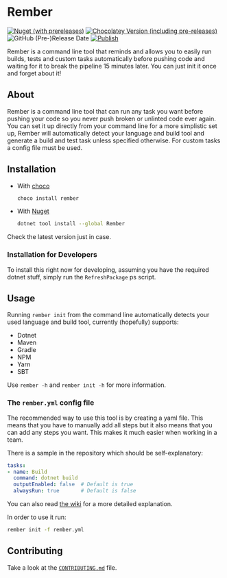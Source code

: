 # Rember

[![Nuget (with prereleases)](https://img.shields.io/nuget/vpre/rember)](https://www.nuget.org/packages/Rember/) [![Chocolatey Version (including pre-releases)](https://img.shields.io/chocolatey/v/rember?include_prereleases)](https://community.chocolatey.org/packages/Rember) ![GitHub (Pre-)Release Date](https://img.shields.io/github/release-date-pre/AntoniosBarotsis/rember) [![Publish](https://github.com/AntoniosBarotsis/Rember/actions/workflows/publish.yml/badge.svg)](https://github.com/AntoniosBarotsis/Rember/actions/workflows/publish.yml)

Rember is a command line tool that reminds and allows you to easily run builds, tests and custom tasks automatically
before
pushing code and waiting for it to break the pipeline 15 minutes later.
You can just init it once and forget about it!

## About

Rember is a command line tool that can run any task you want before pushing your code so you never push broken or unlinted code ever again.
You can set it up directly from your command line for a more simplistic set up, Rember
will automatically detect your language and build tool and generate a build and test
task unless specified otherwise. For custom tasks a config file must be used.

## Installation

- With [choco](https://community.chocolatey.org/packages/Rember)
  ```sh
  choco install rember
  ```

- With [Nuget](https://www.nuget.org/packages/Rember/)
  ```sh
  dotnet tool install --global Rember
  ```

Check the latest version just in case.

### Installation for Developers

To install this right now for developing, assuming you have the required dotnet stuff, simply run the `RefreshPackage`
ps script.

## Usage

Running `rember init` from the command line automatically detects your used language and build tool, currently (hopefully) supports:

- Dotnet
- Maven
- Gradle
- NPM
- Yarn
- SBT

Use `rember -h` and `rember init -h` for more information.

### The `rember.yml` config file

The recommended way to use this tool is by creating a yaml file. This means that you have to manually add all
steps but it also means that you can add any steps you want. This makes it much easier when working in a team.

There is a sample in the repository which should be self-explanatory:

```yml
tasks:
- name: Build
  command: dotnet build
  outputEnabled: false  # Default is true
  alwaysRun: true       # Default is false
```

You can also read [the wiki](https://github.com/AntoniosBarotsis/Rember/wiki) for a more detailed explanation.

In order to use it run:

```sh
rember init -f rember.yml
```

## Contributing

Take a look at the [`CONTRIBUTING.md`](CONTRIBUTING.md) file.